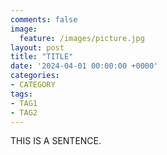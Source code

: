 ```yaml
---
comments: false
image:
  feature: /images/picture.jpg
layout: post
title: "TITLE"
date: '2024-04-01 00:00:00 +0000'
categories:
- CATEGORY
tags:
- TAG1
- TAG2
---
```


THIS <!--more--> IS A SENTENCE.


